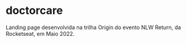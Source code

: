 # doctorcare
Landing page desenvolvida na trilha Origin do evento NLW Return, da Rocketseat, em Maio 2022.
